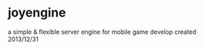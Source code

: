 joyengine
=========

a simple &amp; flexible server engine for mobile game develop
created 2013/12/31
